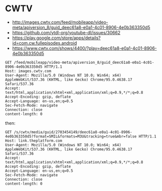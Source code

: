 # CWTV

- <http://images.cwtv.com/feed/mobileapp/video-meta/apiversion_8/guid_deec61a8-e0a1-4c01-8906-4e0b363350d5>
- https://github.com/ytdl-org/youtube-dl/issues/30662
- https://play.google.com/store/apps/details?id=com.cw.fullepisodes.android
- https://www.cwtv.com/shows/4400/?play=deec61a8-e0a1-4c01-8906-4e0b363350d5

~~~
GET /feed/mobileapp/video-meta/apiversion_8/guid_deec61a8-e0a1-4c01-8906-4e0b363350d5 HTTP/1.1
Host: images.cwtv.com
User-Agent: Mozilla/5.0 (Windows NT 10.0; Win64; x64) AppleWebKit/537.36 (KHTML, like Gecko) Chrome/95.0.4638.17 Safari/537.36
Accept: text/html,application/xhtml+xml,application/xml;q=0.9,*/*;q=0.8
Accept-Encoding: gzip, deflate
Accept-Language: en-us,en;q=0.5
Sec-Fetch-Mode: navigate
Connection: close
content-length: 0
~~~

then:

~~~
GET /s/cwtv/media/guid/2703454149/deec61a8-e0a1-4c01-8906-4e0b363350d5?format=SMIL&formats=M3U&tracking=true&mbr=false HTTP/1.1
Host: link.theplatform.com
User-Agent: Mozilla/5.0 (Windows NT 10.0; Win64; x64) AppleWebKit/537.36 (KHTML, like Gecko) Chrome/95.0.4638.17 Safari/537.36
Accept: text/html,application/xhtml+xml,application/xml;q=0.9,*/*;q=0.8
Accept-Encoding: gzip, deflate
Accept-Language: en-us,en;q=0.5
Sec-Fetch-Mode: navigate
Connection: close
content-length: 0
~~~
